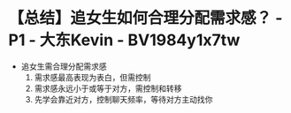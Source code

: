 # 【总结】追女生如何合理分配需求感？ - P1 - 大东Kevin - BV1984y1x7tw

-   追女生需合理分配需求感
    1.  需求感最高表现为表白，但需控制
    2.  需求感永远小于或等于对方，需控制和转移
    3.  先学会靠近对方，控制聊天频率，等待对方主动找你